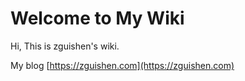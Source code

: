 
<style>
body {
    background-image: url(https://zkcing.com/api/pic);
    background-repeat: no-repeat;
    background-attachment: fixed;
    background-size: cover;
}
</style>

# Welcome to My Wiki

Hi, This is zguishen's wiki.

My blog [https://zguishen.com](https://zguishen.com)
